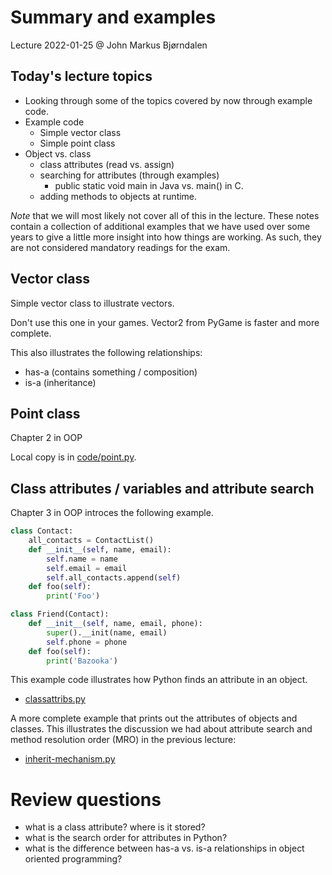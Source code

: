 Summary and examples
====================

Lecture 2022-01-25
@ John Markus Bjørndalen

Today's lecture topics
----------------------
- Looking through some of the topics covered by now through example code. 
- Example code 
  - Simple vector class
  - Simple point class
- Object vs. class
  - class attributes (read vs. assign) 
  - searching for attributes (through examples) 
    - public static void main in Java vs. main() in C. 
  - adding methods to objects at runtime. 


*Note* that we will most likely not cover all of this in the
lecture. These notes contain a collection of additional examples that
we have used over some years to give a little more insight into how
things are working. As such, they are not considered mandatory
readings for the exam.

Vector class
----------

Simple vector class to illustrate vectors. 

Don't use this one in your games. Vector2 from PyGame is faster and more complete. 

This also illustrates the following relationships: 
- has-a (contains something / composition) 
- is-a (inheritance)


Point class
---------------

Chapter 2 in OOP 

Local copy is in [code/point.py](code/point.py). 


Class attributes / variables and attribute search
-----------------------------

Chapter 3 in OOP introces the following example. 

```python
class Contact:
    all_contacts = ContactList()
    def __init__(self, name, email):
        self.name = name
        self.email = email
        self.all_contacts.append(self)
    def foo(self):
        print('Foo')

class Friend(Contact):
    def __init__(self, name, email, phone):
        super().__init(name, email)
        self.phone = phone
    def foo(self):
        print('Bazooka')
```

This example code illustrates how Python finds an attribute in an object. 
* [classattribs.py](code/classattribs.py)

A more complete example that prints out the attributes of objects and classes. This illustrates the discussion we had about attribute search and method resolution order (MRO) in the previous lecture: 

* [inherit-mechanism.py](code/inherit-mechanism.py)


Review questions
================

- what is a class attribute?  where is it stored? 
- what is the search order for attributes in Python? 
- what is the difference between has-a vs. is-a relationships in object oriented programming? 

